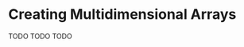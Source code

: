 # Creating Multidimensional Arrays

[//]: # (TODO)
<web-summary>TODO</web-summary>
<card-summary>TODO</card-summary>
<link-summary>TODO</link-summary>